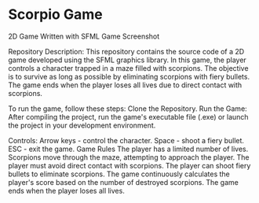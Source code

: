 # Scorpio Game

2D Game Written with SFML
Game Screenshot

Repository Description:
This repository contains the source code of a 2D game developed using the SFML graphics library. 
In this game, the player controls a character trapped in a maze filled with scorpions. 
The objective is to survive as long as possible by eliminating scorpions with fiery bullets. 
The game ends when the player loses all lives due to direct contact with scorpions.

To run the game, follow these steps:
Clone the Repository.
Run the Game: After compiling the project, run the game's executable file (.exe) or launch the project in your development environment.

Controls:
Arrow keys - control the character.
Space - shoot a fiery bullet.
ESC - exit the game.
Game Rules
The player has a limited number of lives.
Scorpions move through the maze, attempting to approach the player.
The player must avoid direct contact with scorpions.
The player can shoot fiery bullets to eliminate scorpions.
The game continuously calculates the player's score based on the number of destroyed scorpions.
The game ends when the player loses all lives.
